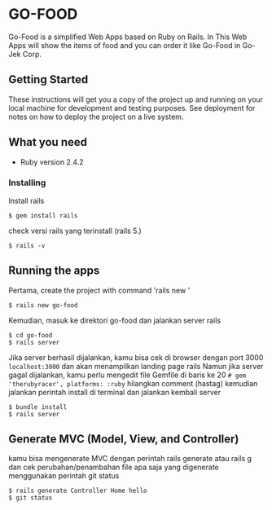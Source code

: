 # GO-FOOD

Go-Food is a simplified Web Apps based on Ruby on Rails. In This Web Apps will show the items of food and you can order it like Go-Food in Go-Jek Corp.


## Getting Started

These instructions will get you a copy of the project up and running on your local machine for development and testing purposes. See deployment for notes on how to deploy the project on a live system.


## What you need
* Ruby version 2.4.2


### Installing

Install rails

```
$ gem install rails
```

check versi rails yang terinstall (rails 5.)

```
$ rails -v
```


## Running the apps

Pertama, create the project with command 'rails new <app-name>'

```
$ rails new go-food
```

Kemudian, masuk ke direktori go-food dan jalankan server rails

```
$ cd go-food
$ rails server
```

Jika server berhasil dijalankan, kamu bisa cek di browser dengan port 3000 ```localhost:3000``` dan akan menampilkan landing page rails
Namun jika server gagal dijalankan, kamu perlu mengedit file Gemfile di baris ke 20 ``` # gem 'therubyracer', platforms: :ruby ``` hilangkan comment (hastag) kemudian jalankan perintah install di terminal dan jalankan kembali server

```
$ bundle install
$ rails server
```


## Generate MVC (Model, View, and Controller)

kamu bisa mengenerate MVC dengan perintah rails generate atau rails g dan cek perubahan/penambahan file apa saja yang digenerate menggunakan perintah git status

```
$ rails generate Controller Home hello
$ git status
```
